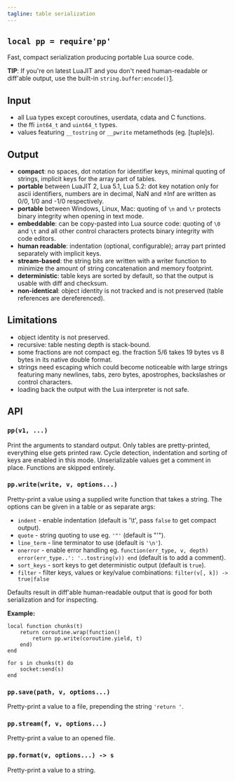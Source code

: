```yaml
---
tagline: table serialization
---
```


## `local pp = require'pp'`

Fast, compact serialization producing portable Lua source code.

__TIP__: If you're on latest LuaJIT and you don't need human-readable
or diff'able output, use the built-in `string.buffer:encode()`[1].

[1]: https://htmlpreview.github.io/?https://github.com/LuaJIT/LuaJIT/blob/v2.1/doc/ext_buffer.html

## Input

  * all Lua types except coroutines, userdata, cdata and C functions.
  * the ffi `int64_t` and `uint64_t` types.
  * values featuring `__tostring` or `__pwrite` metamethods (eg. [tuple]s).

## Output

  * **compact**: no spaces, dot notation for identifier keys, minimal
  quoting of strings, implicit keys for the array part of tables.
  * **portable** between LuaJIT 2, Lua 5.1, Lua 5.2: dot key notation only
  for ascii identifiers, numbers are in decimal, NaN and ±Inf are written
  as 0/0, 1/0 and -1/0 respectively.
  * **portable** between Windows, Linux, Mac: quoting of `\n` and `\r`
  protects binary integrity when opening in text mode.
  * **embeddable**: can be copy-pasted into Lua source code: quoting
  of `\0` and `\t` and all other control characters protects binary integrity
  with code editors.
  * **human readable**: indentation (optional, configurable); array part
  printed separately with implicit keys.
  * **stream-based**: the string bits are written with a writer function
  to minimize the amount of string concatenation and memory footprint.
  * **deterministic**: table keys are sorted by default, so that the
  output is usable with diff and checksum.
  * **non-identical**: object identity is not tracked and is not
  preserved (table references are dereferenced).

## Limitations

  * object identity is not preserved.
  * recursive: table nesting depth is stack-bound.
  * some fractions are not compact eg. the fraction 5/6 takes 19 bytes
  vs 8 bytes in its native double format.
  * strings need escaping which could become noticeable with large strings
  featuring many newlines, tabs, zero bytes, apostrophes, backslashes
  or control characters.
  * loading back the output with the Lua interpreter is not safe.

## API

### `pp(v1, ...)`

Print the arguments to standard output.
Only tables are pretty-printed, everything else gets printed raw.
Cycle detection, indentation and sorting of keys are enabled in this mode.
Unserializable values get a comment in place.
Functions are skipped entirely.

### `pp.write(write, v, options...)`

Pretty-print a value using a supplied write function that takes a string.
The options can be given in a table or as separate args:

  * `indent` - enable indentation (default is '\t', pass `false` to get compact output).
  * `quote` - string quoting to use eg. `'"'` (default is "'").
  * `line_term` - line terminator to use (default is `'\n'`).
  * `onerror` - enable error handling eg. `function(err_type, v, depth)
  error(err_type..': '..tostring(v)) end` (default is to add a comment).
  * `sort_keys` - sort keys to get deterministic output (default is `true`).
  * `filter` - filter keys, values or key/value combinations:
  `filter(v[, k]) -> true|false`

Defaults result in diff'able human-readable output that is good for both
serialization and for inspecting.

__Example:__

~~~{.lua}
local function chunks(t)
	return coroutine.wrap(function()
		return pp.write(coroutine.yield, t)
	end)
end

for s in chunks(t) do
	socket:send(s)
end
~~~

### `pp.save(path, v, options...)`

Pretty-print a value to a file, prepending the string `'return '`.

### `pp.stream(f, v, options...)`

Pretty-print a value to an opened file.

### `pp.format(v, options...) -> s`

Pretty-print a value to a string.
